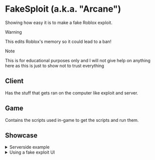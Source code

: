 # FakeSploit (a.k.a. "Arcane")
Showing how easy it is to make a fake Roblox exploit.

> [!WARNING]  
> This edits Roblox's memory so it could lead to a ban!

> [!NOTE]  
> This is for educational purposes only and I will not give help on anything here as this is just to show not to trust everything

## Client
Has the stuff that gets ran on the computer like exploit and server.

## Game
Contains the scripts used in-game to get the scripts and run them.

## Showcase
<details>
  <summary>Serverside example</summary>

https://github.com/Roblox-Thot/fakesploit/assets/67937010/015e7199-95ba-449b-b0d2-c1968208e7b7
  
</details>

<details>
  <summary>Using a fake exploit UI</summary>

https://github.com/Roblox-Thot/FakeSploit/assets/67937010/69d92d13-7e48-4405-a070-18a78781e480
  
</details>

